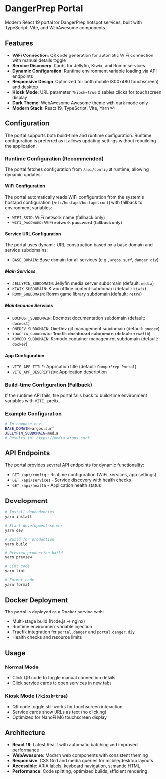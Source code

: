 # DangerPrep Portal

Modern React 19 portal for DangerPrep hotspot services, built with TypeScript, Vite, and WebAwesome components.

## Features

- **WiFi Connection**: QR code generation for automatic WiFi connection with manual details toggle
- **Service Discovery**: Cards for Jellyfin, Kiwix, and Romm services
- **Dynamic Configuration**: Runtime environment variable loading via API endpoints
- **Responsive Design**: Optimized for both mobile (800x480 touchscreen) and desktop
- **Kiosk Mode**: URL parameter `?kiosk=true` disables clicks for touchscreen display
- **Dark Theme**: WebAwesome Awesome theme with dark mode only
- **Modern Stack**: React 19, TypeScript, Vite, Yarn v4

## Configuration

The portal supports both build-time and runtime configuration. Runtime configuration is preferred as it allows updating settings without rebuilding the application.

### Runtime Configuration (Recommended)

The portal fetches configuration from `/api/config` at runtime, allowing dynamic updates:

#### WiFi Configuration
The portal automatically reads WiFi configuration from the system's hostapd configuration (`/etc/hostapd/hostapd.conf`) with fallback to environment variables:
- `WIFI_SSID`: WiFi network name (fallback only)
- `WIFI_PASSWORD`: WiFi network password (fallback only)

#### Service URL Configuration
The portal uses dynamic URL construction based on a base domain and service subdomains:

- `BASE_DOMAIN`: Base domain for all services (e.g., `argos.surf`, `danger.diy`)

##### Main Services
- `JELLYFIN_SUBDOMAIN`: Jellyfin media server subdomain (default: `media`)
- `KIWIX_SUBDOMAIN`: Kiwix offline content subdomain (default: `kiwix`)
- `ROMM_SUBDOMAIN`: Romm game library subdomain (default: `retro`)

##### Maintenance Services
- `DOCMOST_SUBDOMAIN`: Docmost documentation subdomain (default: `docmost`)
- `ONEDEV_SUBDOMAIN`: OneDev git management subdomain (default: `onedev`)
- `TRAEFIK_SUBDOMAIN`: Traefik dashboard subdomain (default: `traefik`)
- `KOMODO_SUBDOMAIN`: Komodo container management subdomain (default: `docker`)

#### App Configuration
- `VITE_APP_TITLE`: Application title (default: `DangerPrep Portal`)
- `VITE_APP_DESCRIPTION`: Application description

### Build-time Configuration (Fallback)

If the runtime API fails, the portal falls back to build-time environment variables with `VITE_` prefix.

### Example Configuration
```bash
# In compose.env
BASE_DOMAIN=argos.surf
JELLYFIN_SUBDOMAIN=media
# Results in: https://media.argos.surf
```

## API Endpoints

The portal provides several API endpoints for dynamic functionality:

- `GET /api/config` - Runtime configuration (WiFi, services, app settings)
- `GET /api/services` - Service discovery with health checks
- `GET /api/health` - Application health status

## Development

```bash
# Install dependencies
yarn install

# Start development server
yarn dev

# Build for production
yarn build

# Preview production build
yarn preview

# Lint code
yarn lint

# Format code
yarn format
```

## Docker Deployment

The portal is deployed as a Docker service with:

- Multi-stage build (Node.js → nginx)
- Runtime environment variable injection
- Traefik integration for `portal.danger` and `portal.danger.diy`
- Health checks and resource limits

## Usage

### Normal Mode
- Click QR code to toggle manual connection details
- Click service cards to open services in new tabs

### Kiosk Mode (`?kiosk=true`)
- QR code toggle still works for touchscreen interaction
- Service cards show URLs as text (no clicking)
- Optimized for NanoPi M6 touchscreen display

## Architecture

- **React 19**: Latest React with automatic batching and improved performance
- **WebAwesome**: Modern web components with consistent theming
- **Responsive**: CSS Grid and media queries for mobile/desktop layouts
- **Accessible**: ARIA labels, keyboard navigation, semantic HTML
- **Performance**: Code splitting, optimized builds, efficient rendering
